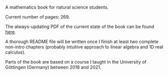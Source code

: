 A mathematics book for natural science students.

Current number of pages: 269.

The always-updating PDF of the current state of the book can be found [here](https://github.com/pelegs/maths_book/blob/main/bookmain.pdf).

A thorough README file will be written once I finish at least two complete non-intro chapters (probably intuitive approach to linear algebra and 1D real calculus).

Parts of the book are based on a course I taught in the University of Göttingen (Germany) between 2018 and 2021.
